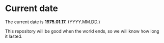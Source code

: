 # Current date

The current date is **1975.01.17.** (YYYY.MM.DD.)

This repository will be good when the world ends, so we will know how long it lasted.